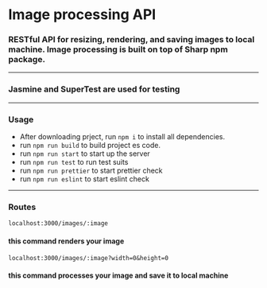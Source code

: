 # Image processing API

### RESTful API for resizing, rendering, and saving images to local machine. Image processing is built on top of Sharp npm package.

<hr>

### Jasmine and SuperTest are used for testing

<hr>

### Usage
- After downloading prject, run `npm i` to install all dependencies.
- run `npm run build` to build project es code.
- run `npm run start` to start up the server
- run `npm run test` to run test suits
- run `npm run prettier` to start prettier check
- run `npm run eslint` to start eslint check

<hr>

### Routes
`localhost:3000/images/:image`
#### this command renders your image

`localhost:3000/images/:image?width=0&height=0`
#### this command processes your image and save it to local machine
